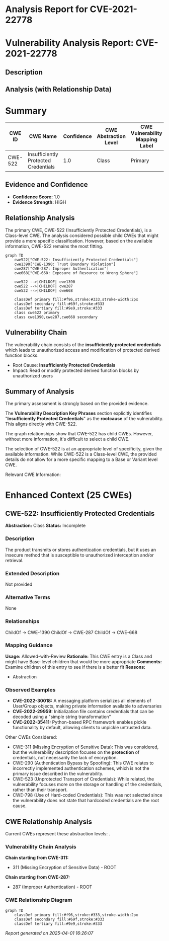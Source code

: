 # Analysis Report for CVE-2021-22778

# Vulnerability Analysis Report: CVE-2021-22778

## Description



## Analysis (with Relationship Data)

# Summary
| CWE ID | CWE Name | Confidence | CWE Abstraction Level | CWE Vulnerability Mapping Label | CWE-Vulnerability Mapping Notes |
|---|---|---|---|---|---|
| CWE-522 | Insufficiently Protected Credentials | 1.0 | Class | Primary | Allowed-with-Review |

## Evidence and Confidence

*   **Confidence Score:** 1.0
*   **Evidence Strength:** HIGH

## Relationship Analysis
The primary CWE, CWE-522 (Insufficiently Protected Credentials), is a Class-level CWE. The analysis considered possible child CWEs that might provide a more specific classification. However, based on the available information, CWE-522 remains the most fitting.

```mermaid
graph TD
    cwe522["CWE-522: Insufficiently Protected Credentials"]
    cwe1390["CWE-1390: Trust Boundary Violation"]
    cwe287["CWE-287: Improper Authentication"]
    cwe668["CWE-668: Exposure of Resource to Wrong Sphere"]
    
    cwe522 -->|CHILDOF| cwe1390
    cwe522 -->|CHILDOF| cwe287
    cwe522 -->|CHILDOF| cwe668
    
    classDef primary fill:#f96,stroke:#333,stroke-width:2px
    classDef secondary fill:#69f,stroke:#333
    classDef tertiary fill:#9e9,stroke:#333
    class cwe522 primary
    class cwe1390,cwe287,cwe668 secondary
```

## Vulnerability Chain
The vulnerability chain consists of the **insufficiently protected credentials** which leads to unauthorized access and modification of protected derived function blocks.
  - Root Cause: **Insufficiently Protected Credentials**
  - Impact: Read or modify protected derived function blocks by unauthorized users

## Summary of Analysis
The primary assessment is strongly based on the provided evidence.

The **Vulnerability Description Key Phrases** section explicitly identifies "**Insufficiently Protected Credentials**" as the **rootcause** of the vulnerability. This aligns directly with CWE-522.

The graph relationships show that CWE-522 has child CWEs. However, without more information, it's difficult to select a child CWE.

The selection of CWE-522 is at an appropriate level of specificity, given the available information. While CWE-522 is a Class-level CWE, the provided details do not allow for a more specific mapping to a Base or Variant level CWE.

Relevant CWE Information:

# Enhanced Context (25 CWEs)

## CWE-522: Insufficiently Protected Credentials
**Abstraction:** Class
**Status:** Incomplete

### Description
The product transmits or stores authentication credentials, but it uses an insecure method that is susceptible to unauthorized interception and/or retrieval.

### Extended Description
Not provided

### Alternative Terms
None

### Relationships
ChildOf -> CWE-1390
ChildOf -> CWE-287
ChildOf -> CWE-668

### Mapping Guidance
**Usage:** Allowed-with-Review
**Rationale:** This CWE entry is a Class and might have Base-level children that would be more appropriate
**Comments:** Examine children of this entry to see if there is a better fit
**Reasons:**
- Abstraction

### Observed Examples
- **CVE-2022-30018:** A messaging platform serializes all elements of User/Group objects, making private information available to adversaries
- **CVE-2022-29959:** Initialization file contains credentials that can be decoded using a "simple string transformation"
- **CVE-2022-35411:** Python-based RPC framework enables pickle functionality by default, allowing clients to unpickle untrusted data.

Other CWEs Considered:

*   CWE-311 (Missing Encryption of Sensitive Data): This was considered, but the vulnerability description focuses on the **protection** of credentials, not necessarily the lack of encryption.
*   CWE-290 (Authentication Bypass by Spoofing): This CWE relates to incorrectly implemented authentication schemes, which is not the primary issue described in the vulnerability.
*   CWE-523 (Unprotected Transport of Credentials): While related, the vulnerability focuses more on the storage or handling of the credentials, rather than their transport.
*   CWE-798 (Use of Hard-coded Credentials): This was not selected since the vulnerability does not state that hardcoded credentials are the root cause.


## CWE Relationship Analysis

Current CWEs represent these abstraction levels: .


### Vulnerability Chain Analysis

**Chain starting from CWE-311:**
- 311 (Missing Encryption of Sensitive Data) - ROOT


**Chain starting from CWE-287:**
- 287 (Improper Authentication) - ROOT



### CWE Relationship Diagram

```mermaid
graph TD
    classDef primary fill:#f96,stroke:#333,stroke-width:2px
    classDef secondary fill:#69f,stroke:#333
    classDef tertiary fill:#9e9,stroke:#333
```



*Report generated on 2025-04-01 16:26:07*
